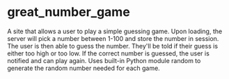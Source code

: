 # great_number_game
A site that allows a user to play a simple guessing game. Upon loading, the server will pick a number between 1-100 and store the number in session. The user is then able to guess the number. They'll be told if their guess is either too high or too low. If the correct number is guessed, the user is notified and can play again. Uses built-in Python module random to generate the random number needed for each game.
